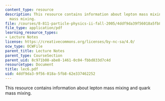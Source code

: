 ```yaml
---
content_type: resource
description: This resource contains information about lepton mass mixing and quark
  mass mixing.
file: /courses/8-811-particle-physics-ii-fall-2005/4ddf9da39f56018a5fb862e337462252_lec6.pdf
file_type: application/pdf
learning_resource_types:
- Lecture Notes
license: https://creativecommons.org/licenses/by-nc-sa/4.0/
ocw_type: OCWFile
parent_title: Lecture Notes
parent_type: CourseSection
parent_uid: 8c971b08-abe8-1461-0c04-fbbd833d7c4d
resourcetype: Document
title: lec6.pdf
uid: 4ddf9da3-9f56-018a-5fb8-62e337462252
---
```

This resource contains information about lepton mass mixing and quark mass mixing.